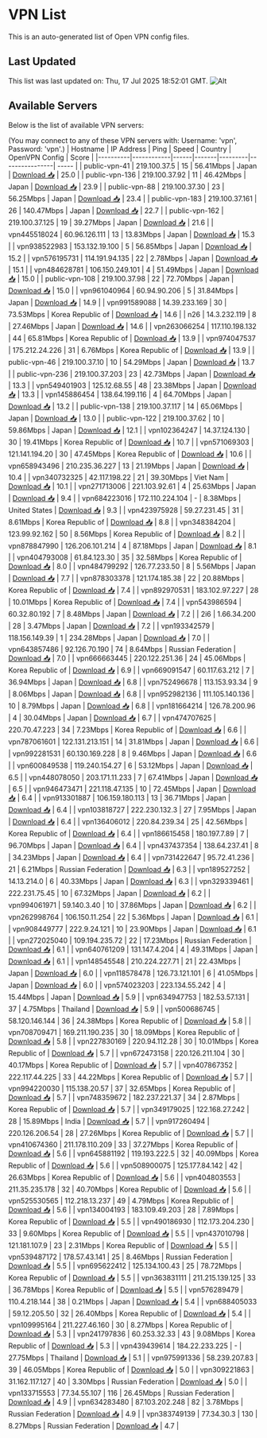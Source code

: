 # VPN List

This is an auto-generated list of Open VPN config files.

## Last Updated

This list was last updated on: Thu, 17 Jul 2025 18:52:01 GMT.
![Alt](https://repobeats.axiom.co/api/embed/186b98318ef1479477931607c1ad7d823f12451f.svg "Repobeats analytics image")

## Available Servers

Below is the list of available VPN servers:

(You may connect to any of these VPN servers with: Username: 'vpn', Password: 'vpn'.)
| Hostname | IP Address | Ping | Speed | Country | OpenVPN Config | Score |
|----------|------------|------|-------|---------|----------------| ----- |
| public-vpn-41 | 219.100.37.5 | 15 | 56.41Mbps | Japan | [Download 📥](./configs/server_0_JP.ovpn) | 25.0 |
| public-vpn-136 | 219.100.37.92 | 11 | 46.42Mbps | Japan | [Download 📥](./configs/server_1_JP.ovpn) | 23.9 |
| public-vpn-88 | 219.100.37.30 | 23 | 56.25Mbps | Japan | [Download 📥](./configs/server_2_JP.ovpn) | 23.4 |
| public-vpn-183 | 219.100.37.161 | 26 | 140.47Mbps | Japan | [Download 📥](./configs/server_3_JP.ovpn) | 22.7 |
| public-vpn-162 | 219.100.37.125 | 19 | 39.27Mbps | Japan | [Download 📥](./configs/server_4_JP.ovpn) | 21.6 |
| vpn445518024 | 60.96.126.111 | 13 | 13.83Mbps | Japan | [Download 📥](./configs/server_5_JP.ovpn) | 15.3 |
| vpn938522983 | 153.132.19.100 | 5 | 56.85Mbps | Japan | [Download 📥](./configs/server_6_JP.ovpn) | 15.2 |
| vpn576195731 | 114.191.94.135 | 22 | 2.78Mbps | Japan | [Download 📥](./configs/server_7_JP.ovpn) | 15.1 |
| vpn484628781 | 106.150.249.101 | 4 | 51.49Mbps | Japan | [Download 📥](./configs/server_8_JP.ovpn) | 15.0 |
| public-vpn-108 | 219.100.37.98 | 22 | 72.70Mbps | Japan | [Download 📥](./configs/server_9_JP.ovpn) | 15.0 |
| vpn961040964 | 60.94.90.206 | 5 | 31.84Mbps | Japan | [Download 📥](./configs/server_10_JP.ovpn) | 14.9 |
| vpn991589088 | 14.39.233.169 | 30 | 73.53Mbps | Korea Republic of | [Download 📥](./configs/server_11_KR.ovpn) | 14.6 |
| n26 | 14.3.232.119 | 8 | 27.46Mbps | Japan | [Download 📥](./configs/server_12_JP.ovpn) | 14.6 |
| vpn263066254 | 117.110.198.132 | 44 | 65.81Mbps | Korea Republic of | [Download 📥](./configs/server_13_KR.ovpn) | 13.9 |
| vpn974047537 | 175.212.24.226 | 31 | 6.76Mbps | Korea Republic of | [Download 📥](./configs/server_14_KR.ovpn) | 13.9 |
| public-vpn-46 | 219.100.37.10 | 10 | 54.29Mbps | Japan | [Download 📥](./configs/server_15_JP.ovpn) | 13.7 |
| public-vpn-236 | 219.100.37.203 | 23 | 42.73Mbps | Japan | [Download 📥](./configs/server_16_JP.ovpn) | 13.3 |
| vpn549401903 | 125.12.68.55 | 48 | 23.38Mbps | Japan | [Download 📥](./configs/server_17_JP.ovpn) | 13.3 |
| vpn145886454 | 138.64.199.116 | 4 | 64.70Mbps | Japan | [Download 📥](./configs/server_18_JP.ovpn) | 13.2 |
| public-vpn-138 | 219.100.37.117 | 14 | 65.06Mbps | Japan | [Download 📥](./configs/server_19_JP.ovpn) | 13.0 |
| public-vpn-122 | 219.100.37.62 | 10 | 59.86Mbps | Japan | [Download 📥](./configs/server_20_JP.ovpn) | 12.1 |
| vpn102364247 | 14.37.124.130 | 30 | 19.41Mbps | Korea Republic of | [Download 📥](./configs/server_21_KR.ovpn) | 10.7 |
| vpn571069303 | 121.141.194.20 | 30 | 47.45Mbps | Korea Republic of | [Download 📥](./configs/server_22_KR.ovpn) | 10.6 |
| vpn658943496 | 210.235.36.227 | 13 | 21.19Mbps | Japan | [Download 📥](./configs/server_23_JP.ovpn) | 10.4 |
| vpn340732325 | 42.117.198.22 | 21 | 39.30Mbps | Viet Nam | [Download 📥](./configs/server_24_VN.ovpn) | 10.1 |
| vpn271713006 | 221.103.92.61 | 4 | 25.63Mbps | Japan | [Download 📥](./configs/server_25_JP.ovpn) | 9.4 |
| vpn684223016 | 172.110.224.104 | - | 8.38Mbps | United States | [Download 📥](./configs/server_26_US.ovpn) | 9.3 |
| vpn423975928 | 59.27.231.45 | 31 | 8.61Mbps | Korea Republic of | [Download 📥](./configs/server_27_KR.ovpn) | 8.8 |
| vpn348384204 | 123.99.92.162 | 50 | 8.56Mbps | Korea Republic of | [Download 📥](./configs/server_28_KR.ovpn) | 8.2 |
| vpn878847990 | 126.206.101.214 | 4 | 87.18Mbps | Japan | [Download 📥](./configs/server_29_JP.ovpn) | 8.1 |
| vpn404793008 | 61.84.123.30 | 35 | 32.58Mbps | Korea Republic of | [Download 📥](./configs/server_30_KR.ovpn) | 8.0 |
| vpn484799292 | 126.77.233.50 | 8 | 5.56Mbps | Japan | [Download 📥](./configs/server_31_JP.ovpn) | 7.7 |
| vpn878303378 | 121.174.185.38 | 22 | 20.88Mbps | Korea Republic of | [Download 📥](./configs/server_32_KR.ovpn) | 7.4 |
| vpn892970531 | 183.102.97.227 | 28 | 10.01Mbps | Korea Republic of | [Download 📥](./configs/server_33_KR.ovpn) | 7.4 |
| vpn543986594 | 60.32.80.192 | 7 | 8.48Mbps | Japan | [Download 📥](./configs/server_34_JP.ovpn) | 7.2 |
| 2i6 | 1.66.34.200 | 28 | 3.47Mbps | Japan | [Download 📥](./configs/server_35_JP.ovpn) | 7.2 |
| vpn193342579 | 118.156.149.39 | 1 | 234.28Mbps | Japan | [Download 📥](./configs/server_36_JP.ovpn) | 7.0 |
| vpn643857486 | 92.126.70.190 | 74 | 8.64Mbps | Russian Federation | [Download 📥](./configs/server_37_RU.ovpn) | 7.0 |
| vpn666663445 | 220.122.251.36 | 24 | 45.06Mbps | Korea Republic of | [Download 📥](./configs/server_38_KR.ovpn) | 6.9 |
| vpn669091547 | 60.117.63.212 | 7 | 36.94Mbps | Japan | [Download 📥](./configs/server_39_JP.ovpn) | 6.8 |
| vpn752496678 | 113.153.93.34 | 9 | 8.06Mbps | Japan | [Download 📥](./configs/server_40_JP.ovpn) | 6.8 |
| vpn952982136 | 111.105.140.136 | 10 | 8.79Mbps | Japan | [Download 📥](./configs/server_41_JP.ovpn) | 6.8 |
| vpn181664214 | 126.78.200.96 | 4 | 30.04Mbps | Japan | [Download 📥](./configs/server_42_JP.ovpn) | 6.7 |
| vpn474707625 | 220.70.47.223 | 34 | 7.23Mbps | Korea Republic of | [Download 📥](./configs/server_43_KR.ovpn) | 6.6 |
| vpn787061601 | 122.131.213.151 | 14 | 31.81Mbps | Japan | [Download 📥](./configs/server_44_JP.ovpn) | 6.6 |
| vpn992281531 | 60.130.169.228 | 8 | 9.46Mbps | Japan | [Download 📥](./configs/server_45_JP.ovpn) | 6.6 |
| vpn600849538 | 119.240.154.27 | 6 | 53.12Mbps | Japan | [Download 📥](./configs/server_46_JP.ovpn) | 6.5 |
| vpn448078050 | 203.171.11.233 | 7 | 67.41Mbps | Japan | [Download 📥](./configs/server_47_JP.ovpn) | 6.5 |
| vpn946473471 | 221.118.47.135 | 10 | 72.45Mbps | Japan | [Download 📥](./configs/server_48_JP.ovpn) | 6.4 |
| vpn913301887 | 106.159.180.113 | 13 | 36.71Mbps | Japan | [Download 📥](./configs/server_49_JP.ovpn) | 6.4 |
| vpn103818727 | 222.230.132.3 | 27 | 7.95Mbps | Japan | [Download 📥](./configs/server_50_JP.ovpn) | 6.4 |
| vpn136406012 | 220.84.239.34 | 25 | 42.56Mbps | Korea Republic of | [Download 📥](./configs/server_51_KR.ovpn) | 6.4 |
| vpn186615458 | 180.197.7.89 | 7 | 96.70Mbps | Japan | [Download 📥](./configs/server_52_JP.ovpn) | 6.4 |
| vpn437437354 | 138.64.237.41 | 8 | 34.23Mbps | Japan | [Download 📥](./configs/server_53_JP.ovpn) | 6.4 |
| vpn731422647 | 95.72.41.236 | 21 | 6.21Mbps | Russian Federation | [Download 📥](./configs/server_54_RU.ovpn) | 6.3 |
| vpn189527252 | 14.13.214.0 | 6 | 40.33Mbps | Japan | [Download 📥](./configs/server_55_JP.ovpn) | 6.3 |
| vpn329339461 | 222.231.75.45 | 10 | 67.32Mbps | Japan | [Download 📥](./configs/server_56_JP.ovpn) | 6.2 |
| vpn994061971 | 59.140.3.40 | 10 | 37.86Mbps | Japan | [Download 📥](./configs/server_57_JP.ovpn) | 6.2 |
| vpn262998764 | 106.150.11.254 | 22 | 5.36Mbps | Japan | [Download 📥](./configs/server_58_JP.ovpn) | 6.1 |
| vpn908449777 | 222.9.24.121 | 10 | 23.90Mbps | Japan | [Download 📥](./configs/server_59_JP.ovpn) | 6.1 |
| vpn272025040 | 109.194.235.72 | 22 | 17.23Mbps | Russian Federation | [Download 📥](./configs/server_60_RU.ovpn) | 6.1 |
| vpn640761209 | 131.147.4.204 | 4 | 49.31Mbps | Japan | [Download 📥](./configs/server_61_JP.ovpn) | 6.1 |
| vpn148545548 | 210.224.227.71 | 21 | 22.43Mbps | Japan | [Download 📥](./configs/server_62_JP.ovpn) | 6.0 |
| vpn118578478 | 126.73.121.101 | 6 | 41.05Mbps | Japan | [Download 📥](./configs/server_63_JP.ovpn) | 6.0 |
| vpn574023203 | 223.134.55.242 | 4 | 15.44Mbps | Japan | [Download 📥](./configs/server_64_JP.ovpn) | 5.9 |
| vpn634947753 | 182.53.57.131 | 37 | 4.75Mbps | Thailand | [Download 📥](./configs/server_65_TH.ovpn) | 5.9 |
| vpn500686745 | 58.120.146.144 | 36 | 24.38Mbps | Korea Republic of | [Download 📥](./configs/server_66_KR.ovpn) | 5.8 |
| vpn708709471 | 169.211.190.235 | 30 | 18.09Mbps | Korea Republic of | [Download 📥](./configs/server_67_KR.ovpn) | 5.8 |
| vpn227830169 | 220.94.112.28 | 30 | 10.01Mbps | Korea Republic of | [Download 📥](./configs/server_68_KR.ovpn) | 5.7 |
| vpn672473158 | 220.126.211.104 | 30 | 40.17Mbps | Korea Republic of | [Download 📥](./configs/server_69_KR.ovpn) | 5.7 |
| vpn407867352 | 222.117.44.225 | 33 | 44.22Mbps | Korea Republic of | [Download 📥](./configs/server_70_KR.ovpn) | 5.7 |
| vpn994220030 | 115.138.20.57 | 37 | 32.65Mbps | Korea Republic of | [Download 📥](./configs/server_71_KR.ovpn) | 5.7 |
| vpn748359672 | 182.237.221.37 | 34 | 2.87Mbps | Korea Republic of | [Download 📥](./configs/server_72_KR.ovpn) | 5.7 |
| vpn349179025 | 122.168.27.242 | 28 | 15.89Mbps | India | [Download 📥](./configs/server_73_IN.ovpn) | 5.7 |
| vpn917260494 | 220.126.206.54 | 28 | 27.26Mbps | Korea Republic of | [Download 📥](./configs/server_74_KR.ovpn) | 5.7 |
| vpn410674360 | 211.178.110.209 | 33 | 37.27Mbps | Korea Republic of | [Download 📥](./configs/server_75_KR.ovpn) | 5.6 |
| vpn645881192 | 119.193.222.5 | 32 | 40.09Mbps | Korea Republic of | [Download 📥](./configs/server_76_KR.ovpn) | 5.6 |
| vpn508900075 | 125.177.84.142 | 42 | 26.63Mbps | Korea Republic of | [Download 📥](./configs/server_77_KR.ovpn) | 5.6 |
| vpn404803553 | 211.35.235.178 | 32 | 40.70Mbps | Korea Republic of | [Download 📥](./configs/server_78_KR.ovpn) | 5.6 |
| vpn525530565 | 112.218.13.237 | 49 | 4.79Mbps | Korea Republic of | [Download 📥](./configs/server_79_KR.ovpn) | 5.6 |
| vpn134004193 | 183.109.49.203 | 28 | 7.89Mbps | Korea Republic of | [Download 📥](./configs/server_80_KR.ovpn) | 5.5 |
| vpn490186930 | 112.173.204.230 | 33 | 9.60Mbps | Korea Republic of | [Download 📥](./configs/server_81_KR.ovpn) | 5.5 |
| vpn437010798 | 121.181.107.9 | 23 | 2.31Mbps | Korea Republic of | [Download 📥](./configs/server_82_KR.ovpn) | 5.5 |
| vpn539487172 | 178.57.43.141 | 25 | 8.46Mbps | Russian Federation | [Download 📥](./configs/server_83_RU.ovpn) | 5.5 |
| vpn695622412 | 125.134.100.43 | 25 | 78.72Mbps | Korea Republic of | [Download 📥](./configs/server_84_KR.ovpn) | 5.5 |
| vpn363831111 | 211.215.139.125 | 33 | 36.78Mbps | Korea Republic of | [Download 📥](./configs/server_85_KR.ovpn) | 5.5 |
| vpn576289479 | 110.4.218.144 | 38 | 0.21Mbps | Japan | [Download 📥](./configs/server_86_JP.ovpn) | 5.4 |
| vpn688405033 | 59.12.205.50 | 32 | 26.40Mbps | Korea Republic of | [Download 📥](./configs/server_87_KR.ovpn) | 5.4 |
| vpn109995164 | 211.227.46.160 | 30 | 8.27Mbps | Korea Republic of | [Download 📥](./configs/server_88_KR.ovpn) | 5.3 |
| vpn241797836 | 60.253.32.33 | 43 | 9.08Mbps | Korea Republic of | [Download 📥](./configs/server_89_KR.ovpn) | 5.3 |
| vpn439439614 | 184.22.233.225 | - | 27.75Mbps | Thailand | [Download 📥](./configs/server_90_TH.ovpn) | 5.1 |
| vpn975991336 | 58.239.207.83 | 39 | 46.05Mbps | Korea Republic of | [Download 📥](./configs/server_91_KR.ovpn) | 5.0 |
| vpn309221863 | 31.162.117.127 | 40 | 3.30Mbps | Russian Federation | [Download 📥](./configs/server_92_RU.ovpn) | 5.0 |
| vpn133715553 | 77.34.55.107 | 116 | 26.45Mbps | Russian Federation | [Download 📥](./configs/server_93_RU.ovpn) | 4.9 |
| vpn634283480 | 87.103.202.248 | 82 | 3.78Mbps | Russian Federation | [Download 📥](./configs/server_94_RU.ovpn) | 4.9 |
| vpn383749139 | 77.34.30.3 | 130 | 8.27Mbps | Russian Federation | [Download 📥](./configs/server_95_RU.ovpn) | 4.7 |
